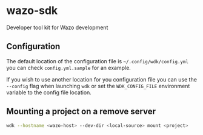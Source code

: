 # wazo-sdk

Developer tool kit for Wazo development


## Configuration

The default location of the configuration file is `~/.config/wdk/config.yml` you can check
`config.yml.sample` for an example.

If you wish to use another location for you configuration file you can use the `--config` flag
when launching `wdk` or set the `WDK_CONFIG_FILE` environment variable to the config file location.



## Mounting a project on a remove server

```sh
wdk --hostname <wazo-host> --dev-dir <local-source> mount <project>
```
